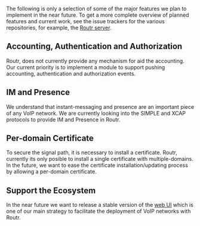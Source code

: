 The following is only a selection of some of the major features we plan to implement in the near future. To get a more complete overview of planned features and current work, see the issue trackers for the various repositories, for example, the [Routr server](https://github.com/fonoster/routr/issues).

## Accounting, Authentication and Authorization

Routr, does not currently provide any mechanism for aid the accounting. Our current priority is to implement a module to support pushing accounting, authentication and authorization events.

## IM and Presence

We understand that instant-messaging and presence are an important piece of any VoIP network. We are currently looking into the SIMPLE and XCAP protocols to provide IM and Presence in Routr.

## Per-domain Certificate

To secure the signal path, it is necessary to install a certificate. Routr, currently its only posible to install a single certificate with multiple-domains. In the future, we want to ease the certificate installation/updating process by allowing a per-domain certificate.

## Support the Ecosystem

In the near future we want to release a stable version of the [web UI](https://github.com/fonoster/routr-ui) which is one of our main strategy to facilitate the deployment of VoIP networks with Routr.
